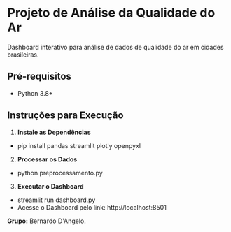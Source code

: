 # Projeto de Análise da Qualidade do Ar

Dashboard interativo para análise de dados de qualidade do ar em cidades brasileiras.

## Pré-requisitos

- Python 3.8+

## Instruções para Execução

1. **Instale as Dependências**

- pip install pandas streamlit plotly openpyxl

2. **Processar os Dados**

- python preprocessamento.py

3. **Executar o Dashboard**
   
- streamlit run dashboard.py
- Acesse o Dashboard pelo link: http://localhost:8501

**Grupo:** Bernardo D'Angelo.
